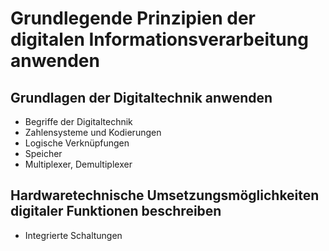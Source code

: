 # Grundlegende Prinzipien der digitalen Informationsverarbeitung anwenden

## Grundlagen der Digitaltechnik anwenden
+ Begriffe der Digitaltechnik
+ Zahlensysteme und Kodierungen
+ Logische Verknüpfungen
+ Speicher
+ Multiplexer, Demultiplexer

## Hardwaretechnische Umsetzungsmöglichkeiten digitaler Funktionen beschreiben
+ Integrierte Schaltungen